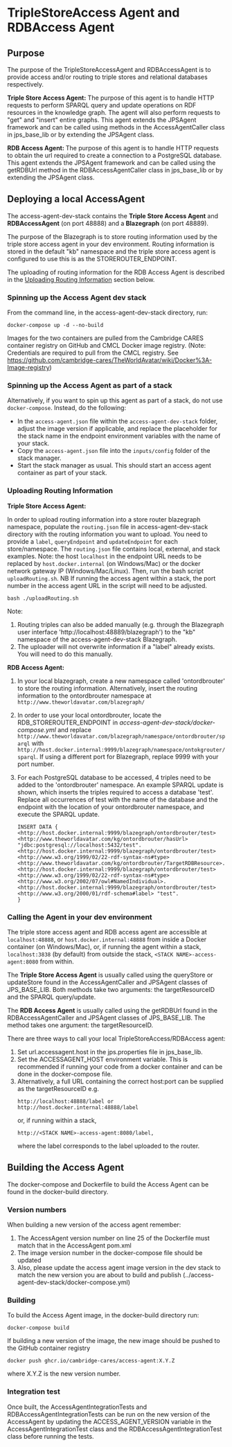 # TripleStoreAccess Agent and RDBAccess Agent

## Purpose

The purpose of the TripleStoreAccessAgent and RDBAccessAgent is to provide access and/or routing to triple stores and relational databases respectively.

<b>Triple Store Access Agent:</B> The purpose of this agent is to handle HTTP requests to perform SPARQL query and update operations on RDF resources in the knowledge graph. 
The agent will also perform requests to "get" and "insert" entire graphs. This agent extends the JPSAgent framework and can be called using methods in the AccessAgentCaller class in jps_base_lib or by extending the JPSAgent class.

<b> RDB Access Agent: </b>The  purpose of this agent is to handle HTTP requests to obtain the url required to create a connection to a PostgreSQL database. This agent extends the JPSAgent framework 
and can be called using the getRDBUrl method in the RDBAccessAgentCaller class in jps_base_lib or by extending the JPSAgent class. 


<!------------------------------------------------------------->
<!-- ACCESS AGENT DEV STACK ----------------------------------->
<!------------------------------------------------------------->
## Deploying a local AccessAgent

The access-agent-dev-stack contains the <b>Triple Store Access Agent</b> and <b>RDBAccessAgent</b> (on port 48888) and a <b>Blazegraph</b> (on port 48889). 

The purpose of the Blazegraph is to store routing information used by the triple store access agent in your dev environment. 
Routing information is stored in the default "kb" namespace and the triple store access agent is configured to use this is as the STOREROUTER_ENDPOINT.

The uploading of routing information for the RDB Access Agent is described in the [Uploading Routing Information](#Uploading-routing-information) section below.

### Spinning up the Access Agent dev stack

From the command line, in the access-agent-dev-stack directory, run:
```
docker-compose up -d --no-build
```
Images for the two containers are pulled from the Cambridge CARES container registry on GitHub and CMCL Docker image registry. (Note: Credentials are required to pull from the CMCL registry. See https://github.com/cambridge-cares/TheWorldAvatar/wiki/Docker%3A-Image-registry)

### Spinning up the Access Agent as part of a stack

Alternatively, if you want to spin up this agent as part of a stack, do not use `docker-compose`. Instead, do the following:
- In the `access-agent.json` file within the `access-agent-dev-stack` folder, adjust the image version if applicable, and replace the placeholder for the stack name in the endpoint environment variables with the name of your stack.
- Copy the `access-agent.json` file into the `inputs/config` folder of the stack manager.
- Start the stack manager as usual. This should start an access agent container as part of your stack.

### Uploading Routing Information

<b> Triple Store Access Agent: </b> 

In order to upload routing information into a store router blazegraph namespace, populate the `routing.json` file in access-agent-dev-stack directory with the routing information you want to upload.
You need to provide a `label`, `queryEndpoint` and `updateEndpoint` for each store/namespace. The `routing.json` file contains local, external, and stack examples. Note: the host `localhost` in the endpoint URL needs to be replaced by `host.docker.internal` (on Windows/Mac) or the docker network gateway IP (Windows/Mac/Linux).
Then, run the bash script `uploadRouting.sh`. NB If running the access agent within a stack, the port number in the access agent URL in the script will need to be adjusted.
```
bash ./uploadRouting.sh
```
Note: 
1. Routing triples can also be added manually (e.g. through the Blazegraph user interface 'http://localhost:48889/blazegraph') to the "kb" namespace of the access-agent-dev-stack Blazegraph. 
2. The uploader will not overwrite information if a "label" already exists. You will need to do this manually.

<b> RDB Access Agent: </b> 

1. In your local blazegraph, create a new namespace called 'ontordbrouter' to store the routing information. Alternatively, insert the routing information to the
ontordbrouter namespace at ``http://www.theworldavatar.com/blazegraph/``
2. In order to use your local ontordbrouter, locate the RDB_STOREROUTER_ENDPOINT in <i> access-agent-dev-stack/docker-compose.yml</i> and replace 
``http://www.theworldavatar.com/blazegraph/namespace/ontordbrouter/sparql`` with ``http://host.docker.internal:9999/blazegraph/namespace/ontokgrouter/sparql``. If using a different port for Blazegraph, replace 9999 with your port number.
3. For each PostgreSQL database to be accessed, 4 triples need to be added to the 'ontordbrouter' namespace. An example SPARQL update is shown, which inserts the triples required to access a 
database 'test'. Replace all occurrences of test with the name of the database and the endpoint with the location of your ontordbrouter namespace, and execute the SPARQL update.

    ```
    INSERT DATA {  
    <http://host.docker.internal:9999/blazegraph/ontordbrouter/test> <http://www.theworldavatar.com/kg/ontordbrouter/hasUrl> "jdbc:postgresql://localhost:5432/test".
    <http://host.docker.internal:9999/blazegraph/ontordbrouter/test> <http://www.w3.org/1999/02/22-rdf-syntax-ns#type> <http://www.theworldavatar.com/kg/ontordbrouter/TargetRDBResource>.
    <http://host.docker.internal:9999/blazegraph/ontordbrouter/test> <http://www.w3.org/1999/02/22-rdf-syntax-ns#type> <http://www.w3.org/2002/07/owl#NamedIndividual>.
    <http://host.docker.internal:9999/blazegraph/ontordbrouter/test> <http://www.w3.org/2000/01/rdf-schema#label> "test".
    }
    ```
   

### Calling the Agent in your dev environment 

The triple store access agent and RDB access agent are accessible at `localhost:48888`, or `host.docker.internal:48888` from inside a Docker container (on Windows/Mac), or, if running the agent within a stack, `localhost:3838` (by default) from outside the stack, `<STACK NAME>-access-agent:8080` from within.

The <b>Triple Store Access Agent</b> is usually called using the queryStore or updateStore found in the AccessAgentCaller and JPSAgent classes of JPS_BASE_LIB. Both methods take two arguments: the targetResourceID and the SPARQL query/update.

The <b>RDB Access Agent</b> is usually called using the getRDBUrl found in the RDBAccessAgentCaller and JPSAgent classes of JPS_BASE_LIB. The method takes one argument: the targetResourceID.

There are three ways to call your local TripleStoreAccess/RDBAccess agent:
1. Set url.accessagent.host in the jps.properties file in jps_base_lib.
2. Set the ACCESSAGENT_HOST environment variable. This is recommended if running your code from a docker container and can be done in the docker-compose file.
3. Alternatively, a full URL containing the correct host:port can be supplied as the targetResourceID e.g.
    ```
    http://localhost:48888/label or http://host.docker.internal:48888/label
    ```
    or, if running within a stack,
    ```
    http://<STACK NAME>-access-agent:8080/label,
    ```
    where the label corresponds to the label uploaded to the router.

<!------------------------------------------------------------->
<!-- BUILDING THE ACCESS AGENT -------------------------------->
<!------------------------------------------------------------->
## Building the Access Agent

The docker-compose and Dockerfile to build the Access Agent can be found in the docker-build directory.

### Version numbers
When building a new version of the access agent remember:
1. The AccessAgent version number on line 25 of the Dockerfile must match that in the AccessAgent pom.xml
2. The image version number in the docker-compose file should be updated
3. Also, please update the access agent image version in the dev stack to match the new version you are about to build and publish (../access-agent-dev-stack/docker-compose.yml)

### Building
To build the Access Agent image, in the docker-build directory run:
```
docker-compose build
```

If building a new version of the image, the new image should be pushed to the GitHub container registry
```
docker push ghcr.io/cambridge-cares/access-agent:X.Y.Z
```
where X.Y.Z is the new version number.

### Integration test
Once built, the AccessAgentIntegrationTests and RDBAccessAgentIntegrationTests can be run on the new version of the AccessAgent 
by updating the ACCESS_AGENT_VERSION variable in the AccessAgentIntegrationTest class and the RDBAccessAgentIntegrationTest class
before running the tests.
